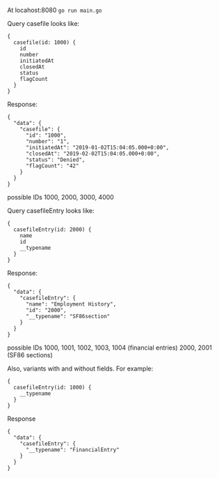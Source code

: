At locahost:8080
`go run main.go`

Query casefile looks like:

```
{
  casefile(id: 1000) {
    id
    number
    initiatedAt
    closedAt
    status
    flagCount
  }
}
```

Response:

```
{
  "data": {
    "casefile": {
      "id": "1000",
      "number": "1",
      "initiatedAt": "2019-01-02T15:04:05.000+0:00",
      "closedAt": "2019-02-02T15:04:05.000+0:00",
      "status": "Denied",
      "flagCount": "42"
    }
  }
}
```

possible IDs
1000, 2000, 3000, 4000

Query casefileEntry looks like:

```
{
  casefileEntry(id: 2000) {
    name
    id
    __typename
  }
}
```

Response:

```
{
  "data": {
    "casefileEntry": {
      "name": "Employment History",
      "id": "2000",
      "__typename": "SF86section"
    }
  }
}
```

possible IDs
1000, 1001, 1002, 1003, 1004 (financial entries)
2000, 2001 (SF86 sections)

Also, variants with and without fields. For example:

```
{
  casefileEntry(id: 1000) {
    __typename
  }
}
```

Response

```
{
  "data": {
    "casefileEntry": {
      "__typename": "FinancialEntry"
    }
  }
}
```

